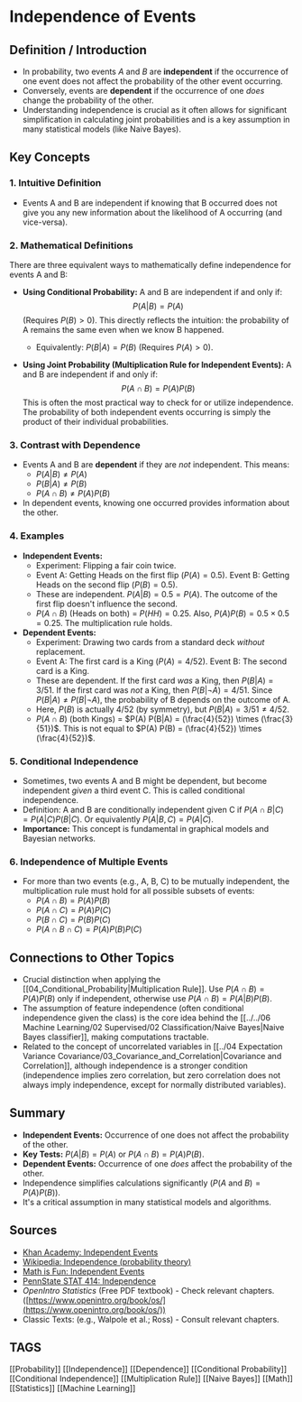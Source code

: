 # Independence of Events

## Definition / Introduction
*   In probability, two events $A$ and $B$ are **independent** if the occurrence of one event does not affect the probability of the other event occurring.
*   Conversely, events are **dependent** if the occurrence of one *does* change the probability of the other.
*   Understanding independence is crucial as it often allows for significant simplification in calculating joint probabilities and is a key assumption in many statistical models (like Naive Bayes).

## Key Concepts

### 1. Intuitive Definition
*   Events A and B are independent if knowing that B occurred does not give you any new information about the likelihood of A occurring (and vice-versa).

### 2. Mathematical Definitions
There are three equivalent ways to mathematically define independence for events A and B:

*   **Using Conditional Probability:** A and B are independent if and only if:
    $$ P(A|B) = P(A) $$
    (Requires $P(B) > 0$). This directly reflects the intuition: the probability of A remains the same even when we know B happened.
    *   Equivalently: $P(B|A) = P(B)$ (Requires $P(A) > 0$).

*   **Using Joint Probability (Multiplication Rule for Independent Events):** A and B are independent if and only if:
    $$ P(A \cap B) = P(A) P(B) $$
    This is often the most practical way to check for or utilize independence. The probability of both independent events occurring is simply the product of their individual probabilities.

### 3. Contrast with Dependence
*   Events A and B are **dependent** if they are *not* independent. This means:
    *   $P(A|B) \neq P(A)$
    *   $P(B|A) \neq P(B)$
    *   $P(A \cap B) \neq P(A) P(B)$
*   In dependent events, knowing one occurred provides information about the other.

### 4. Examples
*   **Independent Events:**
    *   Experiment: Flipping a fair coin twice.
    *   Event A: Getting Heads on the first flip ($P(A) = 0.5$). Event B: Getting Heads on the second flip ($P(B) = 0.5$).
    *   These are independent. $P(A|B) = 0.5 = P(A)$. The outcome of the first flip doesn't influence the second.
    *   $P(A \cap B)$ (Heads on both) = $P(HH) = 0.25$. Also, $P(A) P(B) = 0.5 \times 0.5 = 0.25$. The multiplication rule holds.
*   **Dependent Events:**
    *   Experiment: Drawing two cards from a standard deck *without* replacement.
    *   Event A: The first card is a King ($P(A) = 4/52$). Event B: The second card is a King.
    *   These are dependent. If the first card *was* a King, then $P(B|A) = 3/51$. If the first card was *not* a King, then $P(B|\neg A) = 4/51$. Since $P(B|A) \neq P(B|\neg A)$, the probability of B depends on the outcome of A.
    *   Here, $P(B)$ is actually $4/52$ (by symmetry), but $P(B|A) = 3/51 \neq 4/52$.
    *   $P(A \cap B)$ (both Kings) = $P(A) P(B|A) = (\frac{4}{52}) \times (\frac{3}{51})$. This is not equal to $P(A) P(B) = (\frac{4}{52}) \times (\frac{4}{52})$.

### 5. Conditional Independence
*   Sometimes, two events A and B might be dependent, but become independent *given* a third event C. This is called conditional independence.
*   Definition: A and B are conditionally independent given C if $P(A \cap B | C) = P(A|C) P(B|C)$. Or equivalently $P(A | B, C) = P(A | C)$.
*   **Importance:** This concept is fundamental in graphical models and Bayesian networks.

### 6. Independence of Multiple Events
*   For more than two events (e.g., A, B, C) to be mutually independent, the multiplication rule must hold for all possible subsets of events:
    *   $P(A \cap B) = P(A)P(B)$
    *   $P(A \cap C) = P(A)P(C)$
    *   $P(B \cap C) = P(B)P(C)$
    *   $P(A \cap B \cap C) = P(A)P(B)P(C)$

## Connections to Other Topics
*   Crucial distinction when applying the [[04_Conditional_Probability|Multiplication Rule]]. Use $P(A \cap B) = P(A)P(B)$ only if independent, otherwise use $P(A \cap B) = P(A|B)P(B)$.
*   The assumption of feature independence (often conditional independence given the class) is the core idea behind the [[../../06 Machine Learning/02 Supervised/02 Classification/Naive Bayes|Naive Bayes classifier]], making computations tractable.
*   Related to the concept of uncorrelated variables in [[../04 Expectation Variance Covariance/03_Covariance_and_Correlation|Covariance and Correlation]], although independence is a stronger condition (independence implies zero correlation, but zero correlation does not always imply independence, except for normally distributed variables).

## Summary
*   **Independent Events:** Occurrence of one does not affect the probability of the other.
*   **Key Tests:** $P(A|B) = P(A)$ or $P(A \cap B) = P(A) P(B)$.
*   **Dependent Events:** Occurrence of one *does* affect the probability of the other.
*   Independence simplifies calculations significantly ($P(A \text{ and } B) = P(A) P(B)$).
*   It's a critical assumption in many statistical models and algorithms.

## Sources
*   [Khan Academy: Independent Events](https://www.khanacademy.org/math/statistics-probability/probability-library/conditional-probability-independence/v/independent-events-examples)
*   [Wikipedia: Independence (probability theory)](https://en.wikipedia.org/wiki/Independence_(probability_theory))
*   [Math is Fun: Independent Events](https://www.mathsisfun.com/data/probability-events-independent.html)
*   [PennState STAT 414: Independence](https://online.stat.psu.edu/stat414/lesson/6/6.1)
*   *OpenIntro Statistics* (Free PDF textbook) - Check relevant chapters. ([https://www.openintro.org/book/os/](https://www.openintro.org/book/os/))
*   Classic Texts: (e.g., Walpole et al.; Ross) - Consult relevant chapters.

## TAGS
[[Probability]] [[Independence]] [[Dependence]] [[Conditional Probability]] [[Conditional Independence]] [[Multiplication Rule]] [[Naive Bayes]] [[Math]] [[Statistics]] [[Machine Learning]]